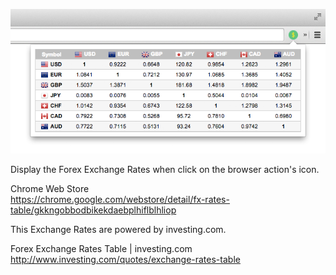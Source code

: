 ![ScreenShot](https://github.com/urtt/Exchange-Rate-Table-for-Chrome/raw/master/ScreenShot/00.png)
  
Display the Forex Exchange Rates when click on the browser action's icon.
  
Chrome Web Store  
https://chrome.google.com/webstore/detail/fx-rates-table/gkkngobbodbikekdaebplhiflblhliop
  
This Exchange Rates are powered by investing.com.
  
Forex Exchange Rates Table | investing.com  
http://www.investing.com/quotes/exchange-rates-table
